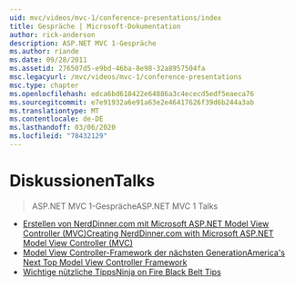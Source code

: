 ```yaml
---
uid: mvc/videos/mvc-1/conference-presentations/index
title: Gespräche | Microsoft-Dokumentation
author: rick-anderson
description: ASP.NET MVC 1-Gespräche
ms.author: riande
ms.date: 09/28/2011
ms.assetid: 276507d5-e9bd-46ba-8e98-32a8957504fa
msc.legacyurl: /mvc/videos/mvc-1/conference-presentations
msc.type: chapter
ms.openlocfilehash: edca6bd618422e64886a3c4ececd5edf5eaeca76
ms.sourcegitcommit: e7e91932a6e91a63e2e46417626f39d6b244a3ab
ms.translationtype: MT
ms.contentlocale: de-DE
ms.lasthandoff: 03/06/2020
ms.locfileid: "78432129"
---
```

# <a name="talks"></a><span data-ttu-id="1451c-103">Diskussionen</span><span class="sxs-lookup"><span data-stu-id="1451c-103">Talks</span></span>

> <span data-ttu-id="1451c-104">ASP.NET MVC 1-Gespräche</span><span class="sxs-lookup"><span data-stu-id="1451c-104">ASP.NET MVC 1 Talks</span></span>

- [<span data-ttu-id="1451c-105">Erstellen von NerdDinner.com mit Microsoft ASP.NET Model View Controller (MVC)</span><span class="sxs-lookup"><span data-stu-id="1451c-105">Creating NerdDinner.com with Microsoft ASP.NET Model View Controller (MVC)</span></span>](creating-nerddinnercom-with-microsoft-aspnet-model-view-controller-mvc.md)
- [<span data-ttu-id="1451c-106">Model View Controller-Framework der nächsten Generation</span><span class="sxs-lookup"><span data-stu-id="1451c-106">America's Next Top Model View Controller Framework</span></span>](americas-next-top-model-view-controller-framework.md)
- [<span data-ttu-id="1451c-107">Wichtige nützliche Tipps</span><span class="sxs-lookup"><span data-stu-id="1451c-107">Ninja on Fire Black Belt Tips</span></span>](ninja-on-fire-black-belt-tips.md)
